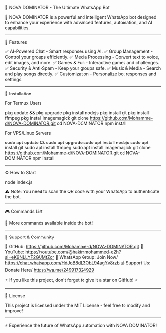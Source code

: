 🌟 NOVA DOMINATOR - The Ultimate WhatsApp Bot



🚀 NOVA DOMINATOR is a powerful and intelligent WhatsApp bot designed to enhance your experience with advanced features, automation, and AI capabilities.


---

📌 Features

✅ AI-Powered Chat - Smart responses using AI. ✅ Group Management - Control your groups efficiently. ✅ Media Processing - Convert text to voice, edit images, and more. ✅ Games & Fun - Interactive games and challenges. ✅ Security & Anti-Spam - Keep your groups safe. ✅ Music & Media - Search and play songs directly. ✅ Customization - Personalize bot responses and settings.


---

📜 Installation

For Termux Users

pkg update && pkg upgrade
pkg install nodejs
pkg install git
pkg install ffmpeg
pkg install imagemagick
git clone https://github.com/Mohamme-d/NOVA-DOMINATOR.git
cd NOVA-DOMINATOR
npm install

For VPS/Linux Servers

sudo apt update && sudo apt upgrade
sudo apt install nodejs
sudo apt install git
sudo apt install ffmpeg
sudo apt install imagemagick
git clone https://github.com/Mohamme-d/NOVA-DOMINATOR.git
cd NOVA-DOMINATOR
npm install


---

⚙️ How to Start

node index.js

⚠ Note: You need to scan the QR code with your WhatsApp to authenticate the bot.


---

🎮 Commands List

🔹 More commands available inside the bot!


---

📢 Support & Community

🔗 GitHub: https://github.com/Mohamme-d/NOVA-DOMINATOR.git
🎥 YouTube: https://youtube.com/@hakimmohammed-e2h?si=eK9NLLYF2GUMtZcr
💬 WhatsApp Group: Join Now/ https://chat.whatsapp.com/HdJoB8dL3ObL94agYv8rzb
💰 Support Us: Donate Here/
https://wa.me/249917324929

⭐ If you like this project, don't forget to give it a star on GitHub! ⭐


---

📜 License

This project is licensed under the MIT License - feel free to modify and improve!


---

⚡ Experience the future of WhatsApp automation with NOVA DOMINATOR!
